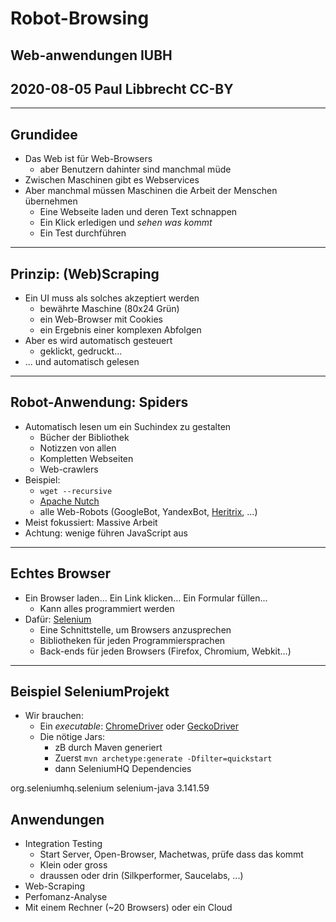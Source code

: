 # Robot-Browsing

## Web-anwendungen IUBH
## 2020-08-05 Paul Libbrecht CC-BY

--- 

## Grundidee

* Das Web ist für Web-Browsers
	* aber Benutzern dahinter sind manchmal müde
* Zwischen Maschinen gibt es Webservices
* Aber manchmal müssen Maschinen die Arbeit der Menschen übernehmen
	* Eine Webseite laden und deren Text schnappen
	* Ein Klick erledigen und _sehen was kommt_
	* Ein Test durchführen
--- 

## Prinzip: (Web)Scraping

* Ein UI muss als solches akzeptiert werden
	* bewährte Maschine (80x24 Grün)
	* ein Web-Browser mit Cookies
	* ein Ergebnis einer komplexen Abfolgen
* Aber es wird automatisch gesteuert
	* geklickt, gedruckt...
* ... und automatisch gelesen
--- 

## Robot-Anwendung: Spiders

* Automatisch lesen um ein Suchindex zu gestalten
	* Bücher der Bibliothek
	* Notizzen von allen
	* Kompletten Webseiten
	* Web-crawlers
* Beispiel:
	* `wget --recursive`
	* [Apache Nutch](http://nutch.apache.org/)
	* alle Web-Robots (GoogleBot, YandexBot, [Heritrix](https://github.com/internetarchive/heritrix3/), ...)
* Meist fokussiert: Massive Arbeit
* Achtung: wenige führen JavaScript aus

--- 

## Echtes Browser

* Ein Browser laden... Ein Link klicken... Ein Formular füllen...
	* Kann alles programmiert werden
* Dafür: [Selenium](https://www.selenium.dev/)
	* Eine Schnittstelle, um Browsers anzusprechen
	* Bibliotheken für jeden Programmiersprachen
	* Back-ends für jeden Browsers (Firefox, Chromium, Webkit...)
--- 

## Beispiel SeleniumProjekt

* Wir brauchen:
	* Ein _executable_: [ChromeDriver](https://sites.google.com/a/chromium.org/chromedriver/) oder [GeckoDriver](https://github.com/mozilla/geckodriver/releases)
	* Die nötige Jars:
		* zB durch Maven generiert
		* Zuerst `mvn archetype:generate -Dfilter=quickstart`
		* dann SeleniumHQ Dependencies
		
<dependency>
        <groupId>org.seleniumhq.selenium</groupId>
        <artifactId>selenium-java</artifactId>
        <version>3.141.59</version>
    </dependency>

## Anwendungen

* Integration Testing
	* Start Server, Open-Browser, Machetwas, prüfe dass das kommt
	* Klein oder gross
	* draussen oder drin (Silkperformer, Saucelabs, ...)
* Web-Scraping
* Perfomanz-Analyse
* Mit einem Rechner (~20 Browsers) oder ein Cloud
